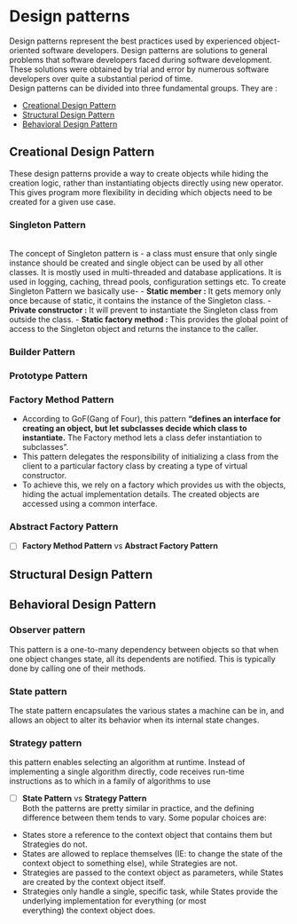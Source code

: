 # Design patterns
Design patterns represent the best practices used by experienced object-oriented software developers. Design patterns are solutions to general problems that software developers faced during software development. These solutions were obtained by trial and error by numerous software developers over quite a substantial period of time.  
Design patterns can be divided into three fundamental groups. They are :
- [Creational Design Pattern](#creational-design-pattern)
- [Structural Design Pattern](#structural-design-pattern)
- [Behavioral Design Pattern](#behavioral-design-pattern)
 ## Creational Design Pattern
 These design patterns provide a way to create objects while hiding the creation logic, rather than instantiating objects directly using new operator. This gives program more flexibility in deciding which objects need to be created for a given use case.
 ### Singleton Pattern
<br>The concept of Singleton pattern is - a class must ensure that only single instance should be created and single object can be used by all other classes. It is mostly used in multi-threaded and database applications. It is used in logging, caching, thread pools, configuration settings etc. To create Singleton Pattern we basically use-
	- **Static member :** It gets memory only once because of static, it contains the instance of the Singleton class.
	- **Private constructor :** It will prevent to instantiate the Singleton class from outside the class.
	- **Static factory method :** This provides the global point of access to the Singleton object and returns the instance to the caller.
 
 ### Builder Pattern
 ### Prototype Pattern
 ### Factory Method Pattern

* According to GoF(Gang of Four), this pattern  **“defines an interface for creating an object, but let subclasses decide which class to instantiate.**  The Factory method lets  a class defer instantiation to subclasses”.
* This pattern delegates the responsibility of initializing a class from the client to a particular factory class by creating a type of virtual constructor.
* To achieve this, we rely on a factory which provides us with the objects, hiding the actual implementation details. The created objects are accessed using a common interface.

 ### Abstract Factory Pattern
 - [ ] **Factory Method Pattern** vs **Abstract Factory Pattern**

## Structural Design Pattern
## Behavioral Design Pattern

	

 ### Observer pattern
This pattern is a one-to-many dependency between objects so that when one object changes state, all its dependents are notified. This is typically done by calling one of their methods.

### State pattern
The state pattern encapsulates the various states a machine can be in, and allows an object to alter its behavior when its internal state changes. 

### Strategy pattern
this pattern enables selecting an algorithm at runtime. Instead of implementing a single algorithm directly, code receives run-time instructions as to which in a family of algorithms to use

- [ ] **State Pattern** vs **Strategy Pattern**  
Both the patterns are pretty similar in practice, and the defining difference between them tends to vary. Some popular choices are:
* States store a reference to the context object that contains them but Strategies do not.
* States are allowed to replace themselves (IE: to change the state of the context object to something else), while Strategies are not.
* Strategies are passed to the context object as parameters, while States are created by the context object itself.
* Strategies only handle a single, specific task, while States provide the underlying implementation for everything (or most   
everything) the context object does.
